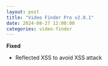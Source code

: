 ```yaml
---
layout: post
title: "Video Finder Pro v2.0.1"
date: 2024-08-27 12:00:00
categories: video-finder
---
```


**Fixed**

- Reflected XSS to avoid XSS attack